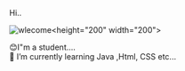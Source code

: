  Hi..

![wlecome](https://user-images.githubusercontent.com/107869779/181091532-956599f3-8f70-49a4-8ed3-6b01ae05b922.gif)<height="200" width="200">
<br>

😊I"m a student....<br>
🌱 I’m currently learning Java ,Html, CSS etc...


<!--
**ShaniWasana/ShaniWasana** is a ✨ _special_ ✨ repository because its `README.md` (this file) appears on your GitHub profile.

Here are some ideas to get you started:

- 🔭 I’m currently working on ...
- 🌱 I’m currently learning ...
- 👯 I’m looking to collaborate on ...
- 🤔 I’m looking for help with ...
- 💬 Ask me about ...
- 📫 How to reach me: ...
- 😄 Pronouns: ...
- ⚡ Fun fact: ...
-->

